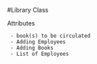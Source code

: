#Library Class

Attributes

     - book(s) to be circulated
     - Adding Employees
     - Adding Books
     - List of Employees
